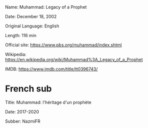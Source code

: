 Name: Muhammad: Legacy of a Prophet

Date: December 18, 2002

Original Language: English

Length: 116 min

Official site: https://www.pbs.org/muhammad/index.shtml

Wikipedia: https://en.wikipedia.org/wiki/Muhammad%3A_Legacy_of_a_Prophet

IMDB: https://www.imdb.com/title/tt0396743/


# French sub

Title: Muhammad: l'héritage d'un prophète

Date: 2017-2020

Subber: NazmiFR
